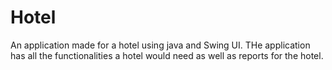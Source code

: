 # Hotel
 
An application made for a hotel using java and Swing UI. THe application has all the functionalities a hotel would need as well as reports for the hotel.
